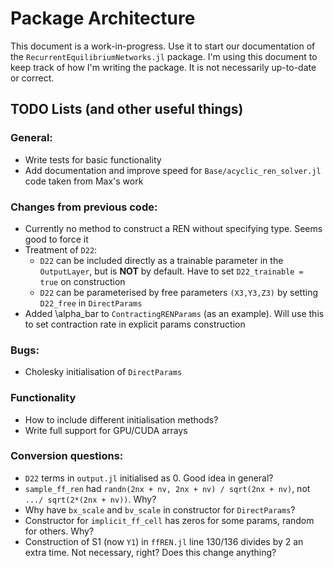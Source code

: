 # Package Architecture

This document is a work-in-progress. Use it to start our documentation of the `RecurrentEquilibriumNetworks.jl` package. I'm using this document to keep track of how I'm writing the package. It is not necessarily up-to-date or correct.





## TODO Lists (and other useful things)

### General:
- Write tests for basic functionality
- Add documentation and improve speed for `Base/acyclic_ren_solver.jl` code taken from Max's work

### Changes from previous code:
- Currently no method to construct a REN without specifying type. Seems good to force it
- Treatment of `D22`:
    - `D22` can be included directly as a trainable parameter in the `OutputLayer`, but is **NOT** by default. Have to set `D22_trainable = true` on construction
    - `D22` can be parameterised by free parameters `(X3,Y3,Z3)` by setting `D22_free` in `DirectParams`
- Added \alpha_bar to `ContractingRENParams` (as an example). Will use this to set contraction rate in explicit params construction

### Bugs:
- Cholesky initialisation of `DirectParams`

### Functionality
- How to include different initialisation methods?
- Write full support for GPU/CUDA arrays

### Conversion questions:
- `D22` terms in `output.jl` initialised as 0. Good idea in general?
- `sample_ff_ren` had `randn(2nx + nv, 2nx + nv) / sqrt(2nx + nv)`, not `.../ sqrt(2*(2nx + nv))`. Why?
- Why have `bx_scale` and `bv_scale` in constructor for `DirectParams`?
- Constructor for `implicit_ff_cell` has zeros for some params, random for others. Why?
- Construction of S1 (now `Y1`) in `ffREN.jl` line 130/136 divides by 2 an extra time. Not necessary, right? Does this change anything?
